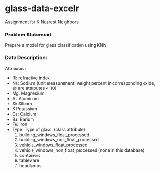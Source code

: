 # glass-data-excelr
Assignment for K Nearest Neighbors

### Problem Statement
Prepare a model for glass classification using KNN

### Data Description:
Attributes:
- RI: refractive index
- Na: Sodium (unit measurement: weight percent in corresponding oxide, as are attributes 4-10)
- Mg: Magnesium
- AI: Aluminum
- Si: Silicon
- K:Potassium
- Ca: Calcium
- Ba: Barium
- Fe: Iron
- Type: Type of glass: (class attribute)
    1. building_windows_float_processed
    2. building_windows_non_float_processed
    3. vehicle_windows_float_processed
    4. vehicle_windows_non_float_processed (none in this database)
    5. containers
    6. tableware
    7. headlamps
